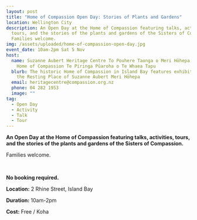 ```yaml
---
layout: post
title: "Home of Compassion Open Day: Stories of Plants and Gardens"
location: Wellington City
description: An Open Day at the Home of Compassion featuring talks, activities,
  tours, and the stories of the plants and gardens of the Sisters of Compassion.
  Families welcome.
img: /assets/uploaded/home-of-compassion-open-day.jpg
event_date: 10am-2pm Sat 5 Nov
host:
  name: Suzanne Aubert Heritage Centre To Pouhere Taonga o Meri Hōhepa, Our Lady's
    Home of Compassion Te Piringa Pūaroha o Te Whaea Tapu
  blurb: The historic Home of Compassion in Island Bay features exhibitions and
    the Resting Place of Suzanne Aubert Meri Hōhepa
  email: heritagecentre@compassion.org.nz
  phone: 04 282 1953
  image: ""
tag:
  - Open Day
  - Activity
  - Talk
  - Tour
---
```

**An Open Day at the Home of Compassion featuring talks, activities, tours, and the stories of the plants and gardens of the Sisters of Compassion.**

Families welcome.

<br>

**No booking required.** 

**Location:** 2 Rhine Street, Island Bay

**Duration:** 10am-2pm

**Cost:** Free / Koha
